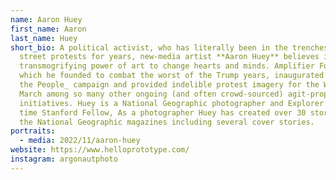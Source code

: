 ```yaml
---
name: Aaron Huey
first_name: Aaron
last_name: Huey
short_bio: A political activist, who has literally been in the trenches of
  street protests for years, new-media artist **Aaron Huey** believes in the
  transmogrifying power of art to change hearts and minds. Amplifier Foundation,
  which he founded to combat the worst of the Trump years, inaugurated the _We
  the People_ campaign and provided indelible protest imagery for the Women’s
  March among so many other ongoing (and often crowd-sourced) agit-prop
  initiatives. Huey is a National Geographic photographer and Explorer and a 3
  time Stanford Fellow, As a photographer Huey has created over 30 stories for
  the National Geographic magazines including several cover stories.
portraits:
  - media: 2022/11/aaron-huey
website: https://www.helloprototype.com/
instagram: argonautphoto
---
```


